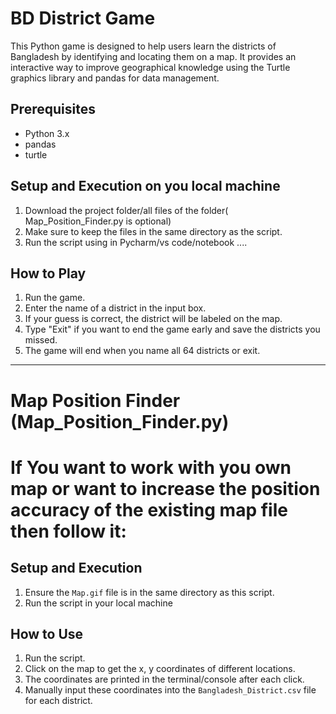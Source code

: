 # BD District Game

This Python game is designed to help users learn the districts of Bangladesh by identifying and locating them on a map.
It provides an interactive way to improve geographical knowledge using the Turtle graphics library and pandas for data management.

## Prerequisites
- Python 3.x
- pandas
- turtle

  
## Setup and Execution on you local machine
1. Download the project folder/all files of the folder( Map_Position_Finder.py is optional)
2. Make sure to keep the files in the same directory as the script.
3. Run the script using in Pycharm/vs code/notebook ....

## How to Play
1. Run the game.
2. Enter the name of a district in the input box.
3. If your guess is correct, the district will be labeled on the map.
4. Type "Exit" if you want to end the game early and save the districts you missed.
5. The game will end when you name all 64 districts or exit.

------------------------------------------------------------------------------------------------------------------------------------------------------------

# Map Position Finder (Map_Position_Finder.py)
# If You want to work with you own map or want to increase the position accuracy of the existing map file then follow it:

## Setup and Execution
1. Ensure the `Map.gif` file is in the same directory as this script.
2. Run the script in your local machine
   
## How to Use
1. Run the script.
2. Click on the map to get the x, y coordinates of different locations.
3. The coordinates are printed in the terminal/console after each click.
4. Manually input these coordinates into the `Bangladesh_District.csv` file for each district.
